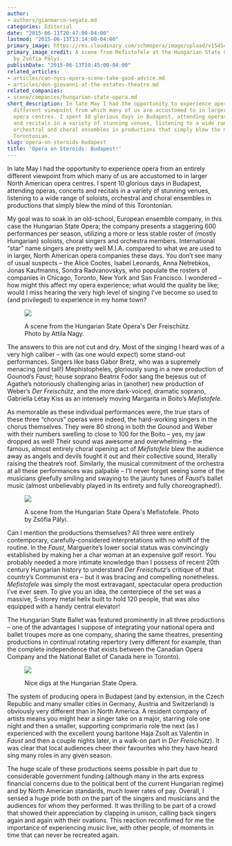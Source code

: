 ```yaml
---
author:
- authors/gianmarco-segato.md
categories: Editorial
date: "2015-06-11T20:47:00-04:00"
lastmod: "2015-06-13T13:14:00-04:00"
primary_image: https://res.cloudinary.com/schmopera/image/upload/v1545409169/media/webhook-uploads/1434070561606/mefistofele_053_resize_Zs%C3%B3fia-P%C3%A1lyiSquare.jpg.jpg
primary_image_credit: A scene from Mefistofele at the Hungarian State Opera. Photo
  by Zsófia Pályi.
publishDate: "2015-06-13T10:45:00-04:00"
related_articles:
- articles/can-nycs-opera-scene-take-good-advice.md
- articles/don-giovanni-at-the-estates-theatre.md
related_companies:
- scene/companies/hungarian-state-opera.md
short_description: In late May I had the opportunity to experience opera from an entirely
  different viewpoint from which many of us are accustomed to in larger North American
  opera centres. I spent 10 glorious days in Budapest, attending operas, concerts
  and recitals in a variety of stunning venues, listening to a wide range of soloists,
  orchestral and choral ensembles in productions that simply blew the mind of this
  Torontonian.
slug: opera-on-steroids-budapest
title: 'Opera on Steroids: Budapest!'
---
```


In late May I had the opportunity to experience opera from an entirely different viewpoint from which many of us are accustomed to in larger North American opera centres. I spent 10 glorious days in Budapest, attending operas, concerts and recitals in a variety of stunning venues, listening to a wide range of soloists, orchestral and choral ensembles in productions that simply blew the mind of this Torontonian. 

My goal was to soak in an old-school, European ensemble company, in this case the Hungarian State Opera; the company presents a staggering 600 performances per season, utilizing a more or less stable roster of (mostly Hungarian) soloists, choral singers and orchestra members. International “star” name singers are pretty well M.I.A. compared to what we are used to in larger, North American opera companies these days. You don’t see many of usual suspects – the Alice Cootes, Isabel Leonards, Anna Netrebkos, Jonas Kaufmanns, Sondra Radvanovskys, who populate the rosters of companies in Chicago, Toronto, New York and San Francisco. I wondered – how might this affect my opera experience; what would the quality be like; would I miss hearing the very high level of singing I’ve become so used to (and privileged) to experience in my home town?

<figure data-type="image">

![](https://res.cloudinary.com/schmopera/image/upload/v1545409169/media/webhook-uploads/1434070633468/Der%20Freischutz_2.jpg.jpg)
<figcaption>A scene from the Hungarian State Opera's Der Freischütz. Photo by Attila Nagy.</figcaption>
</figure>

The answers to this are not cut and dry. Most of the singing I heard was of a very high caliber – with (as one would expect) some stand-out performances. Singers like bass Gábor Bretz, who was a supremely menacing (and tall!) Mephistopheles, gloriously sung in a new production of Gounod’s *Faust*; house soprano Beatrix Fodor sang the bejesus out of Agathe’s notoriously challenging arias in (another) new production of Weber’s *Der Freischütz*, and the more dark-voiced, dramatic soprano, Gabriella Létay Kiss as an intensely moving Margarita in Boito’s *Mefistofele*. 

As memorable as these individual performances were, the true stars of these three “chorus” operas were indeed, the hard-working singers in the chorus themselves. They were 80 strong in both the Gounod and Weber with their numbers swelling to close to 100 for the Boito – yes, my jaw dropped as well! Their sound was awesome and overwhelming – the famous, almost entirely choral opening act of *Mefistofele* blew the audience away as angels and devils fought it out and their collective sound, literally raising the theatre’s roof. Similarly, the musical commitment of the orchestra at all these performances was palpable – I’ll never forget seeing some of the musicians gleefully smiling and swaying to the jaunty tunes of *Faust*’s ballet music (almost unbelievably played in its entirety and fully choreographed!).

<figure data-type="image">

![](https://res.cloudinary.com/schmopera/image/upload/v1545409169/media/webhook-uploads/1434070767704/Mefistofele_2.jpg.jpg)
<figcaption>A scene from the Hungarian State Opera's Mefistofele. Photo by Zsófia Pályi.</figcaption>
</figure>

Can I mention the productions themselves? All three were entirely contemporary, carefully-considered interpretations with no whiff of the routine. In the *Faust*, Marguerite’s lower social status was convincingly established by making her a char woman at an expensive golf resort. You probably needed a more intimate knowledge than I possess of recent 20th century Hungarian history to understand *Der Freischutz*’s critique of that country’s Communist era – but it was bracing and compelling nonetheless. *Mefistofele* was simply the most extravagant, spectacular opera production I’ve ever seen. To give you an idea, the centerpiece of the set was a massive, 5-storey metal helix built to hold 120 people, that was also equipped with a handy central elevator! 

The Hungarian State Ballet was featured prominently in all three productions – one of the advantages I suppose of integrating your national opera and ballet troupes more as one company, sharing the same theatres, presenting productions in continual rotating repertory (very different for example, than the complete independence that exists between the Canadian Opera Company and the National Ballet of Canada here in Toronto).

<figure data-type="image">

![](https://res.cloudinary.com/schmopera/image/upload/v1545409169/media/webhook-uploads/1434071433837/HSO.jpg.jpg)
<figcaption>Nice digs at the Hungarian State Opera.</figcaption>
</figure>

The system of producing opera in Budapest (and by extension, in the Czech Republic and many smaller cities in Germany, Austria and Switzerland) is obviously very different than in North America. A resident company of artists means you might hear a singer take on a major, starring role one night and then a smaller, supporting comprimario role the next (as I experienced with the excellent young baritone Haja Zsolt as Valentin in *Faust* and then a couple nights later, in a walk-on part in *Der Freischütz*). It was clear that local audiences cheer their favourites who they have heard sing many roles in any given season. 

The huge scale of these productions seems possible in part due to considerable government funding (although many in the arts express financial concerns due to the political bent of the current Hungarian regime) and by North American standards, much lower rates of pay. Overall, I sensed a huge pride both on the part of the singers and musicians and the audiences for whom they performed. It was thrilling to be part of a crowd that showed their appreciation by clapping in unison, calling back singers again and again with their ovations. This reaction reconfirmed for me the importance of experiencing music live, with other people, of moments in time that can never be recreated again.
